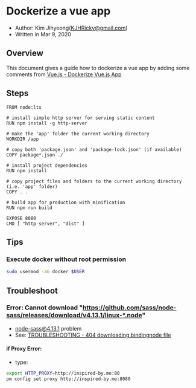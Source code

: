 # Dockerize a vue app

- Author: Kim Jihyeong(KJHRicky@gmail.com)
- Written in Mar 9, 2020

## Overview

This document gives a guide how to dockerize a vue app by adding some comments from [Vue.js - Dockerize Vue.js App](https://vuejs.org/v2/cookbook/dockerize-vuejs-app.html)

## Steps

```docker
FROM node:lts

# install simple http server for serving static content
RUN npm install -g http-server

# make the 'app' folder the current working directory
WORKDIR /app

# copy both 'package.json' and 'package-lock.json' (if available)
COPY package*.json ./

# install project dependencies
RUN npm install

# copy project files and folders to the current working directory (i.e. 'app' folder)
COPY . .

# build app for production with minification
RUN npm run build

EXPOSE 8080
CMD [ "http-server", "dist" ]
```

## Tips

### Execute docker without root permission

```bash
sudo usermod -aG docker $USER
```

## Troubleshoot

### Error: Cannot download "https://github.com/sass/node-sass/releases/download/v4.13.1/linux-*.node"

- node-sass@4.13.1 problem
- See: [TROUBLESHOOTING - 404 downloading bindingnode file](https://github.com/sass/node-sass/blob/master/TROUBLESHOOTING.md#404-downloading-bindingnode-file)

#### if Proxy Error:

- type:

```bash
export HTTP_PROXY=http://inspired-by.me:80
pm config set proxy http://inspired-by.me:8080
```
